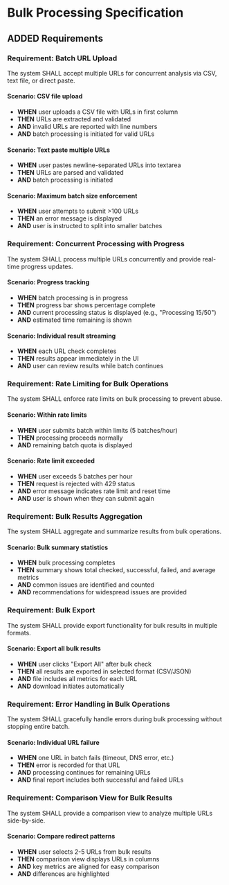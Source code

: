 # Bulk Processing Specification

## ADDED Requirements

### Requirement: Batch URL Upload
The system SHALL accept multiple URLs for concurrent analysis via CSV, text file, or direct paste.

#### Scenario: CSV file upload
- **WHEN** user uploads a CSV file with URLs in first column
- **THEN** URLs are extracted and validated
- **AND** invalid URLs are reported with line numbers
- **AND** batch processing is initiated for valid URLs

#### Scenario: Text paste multiple URLs
- **WHEN** user pastes newline-separated URLs into textarea
- **THEN** URLs are parsed and validated
- **AND** batch processing is initiated

#### Scenario: Maximum batch size enforcement
- **WHEN** user attempts to submit >100 URLs
- **THEN** an error message is displayed
- **AND** user is instructed to split into smaller batches

### Requirement: Concurrent Processing with Progress
The system SHALL process multiple URLs concurrently and provide real-time progress updates.

#### Scenario: Progress tracking
- **WHEN** batch processing is in progress
- **THEN** progress bar shows percentage complete
- **AND** current processing status is displayed (e.g., "Processing 15/50")
- **AND** estimated time remaining is shown

#### Scenario: Individual result streaming
- **WHEN** each URL check completes
- **THEN** results appear immediately in the UI
- **AND** user can review results while batch continues

### Requirement: Rate Limiting for Bulk Operations
The system SHALL enforce rate limits on bulk processing to prevent abuse.

#### Scenario: Within rate limits
- **WHEN** user submits batch within limits (5 batches/hour)
- **THEN** processing proceeds normally
- **AND** remaining batch quota is displayed

#### Scenario: Rate limit exceeded
- **WHEN** user exceeds 5 batches per hour
- **THEN** request is rejected with 429 status
- **AND** error message indicates rate limit and reset time
- **AND** user is shown when they can submit again

### Requirement: Bulk Results Aggregation
The system SHALL aggregate and summarize results from bulk operations.

#### Scenario: Bulk summary statistics
- **WHEN** bulk processing completes
- **THEN** summary shows total checked, successful, failed, and average metrics
- **AND** common issues are identified and counted
- **AND** recommendations for widespread issues are provided

### Requirement: Bulk Export
The system SHALL provide export functionality for bulk results in multiple formats.

#### Scenario: Export all bulk results
- **WHEN** user clicks "Export All" after bulk check
- **THEN** all results are exported in selected format (CSV/JSON)
- **AND** file includes all metrics for each URL
- **AND** download initiates automatically

### Requirement: Error Handling in Bulk Operations
The system SHALL gracefully handle errors during bulk processing without stopping entire batch.

#### Scenario: Individual URL failure
- **WHEN** one URL in batch fails (timeout, DNS error, etc.)
- **THEN** error is recorded for that URL
- **AND** processing continues for remaining URLs
- **AND** final report includes both successful and failed URLs

### Requirement: Comparison View for Bulk Results
The system SHALL provide a comparison view to analyze multiple URLs side-by-side.

#### Scenario: Compare redirect patterns
- **WHEN** user selects 2-5 URLs from bulk results
- **THEN** comparison view displays URLs in columns
- **AND** key metrics are aligned for easy comparison
- **AND** differences are highlighted
